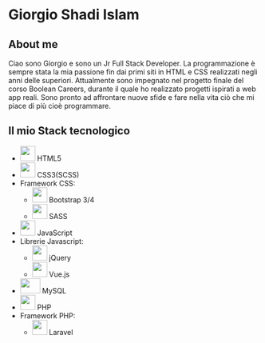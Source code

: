 # Giorgio Shadi Islam
## About me
Ciao sono Giorgio e sono un Jr Full Stack Developer. La programmazione è sempre stata la mia passione fin dai primi siti in HTML e CSS realizzati negli anni delle superiori. Attualmente sono impegnato nel progetto finale del corso Boolean Careers, durante il quale ho realizzato progetti ispirati a web app reali.
Sono pronto ad affrontare nuove sfide e fare nella vita ciò che mi piace di più cioè programmare.
## Il mio Stack tecnologico
* <img src="https://cdn.icon-icons.com/icons2/1488/PNG/512/5352-html5_102567.png" width="30" height="30" /> HTML5
* <img src="https://cdn.iconscout.com/icon/free/png-256/css-118-569410.png" width="30" height="30" /> CSS3(SCSS)
* Framework CSS:
  * <img src="https://img.icons8.com/color/452/bootstrap.png" width="30" height="30" /> Bootstrap 3/4
  * <img src="https://cdn.iconscout.com/icon/free/png-512/sass-226054.png" width="30" height="30" /> SASS
* <img src="https://cdn.iconscout.com/icon/free/png-256/javascript-2752148-2284965.png" width="30" height="30" /> JavaScript
* Librerie Javascript:
  * <img src="https://cdn.iconscout.com/icon/free/png-512/jquery-10-1175155.png" width="30" height="30" /> jQuery
  * <img src="https://img.icons8.com/color/452/vue-js.png" width="30" height="30" /> Vue.js
* <img src="https://cdn4.iconfinder.com/data/icons/logos-3/181/MySQL-512.png" width="40" height="30" /> MySQL
* <img src="https://cdn.iconscout.com/icon/free/png-512/php-2038871-1720084.png" width="30" height="30" /> PHP
* Framework PHP:
  * <img src="https://upload.wikimedia.org/wikipedia/commons/thumb/9/9a/Laravel.svg/1200px-Laravel.svg.png" width="30" height="30" /> Laravel
